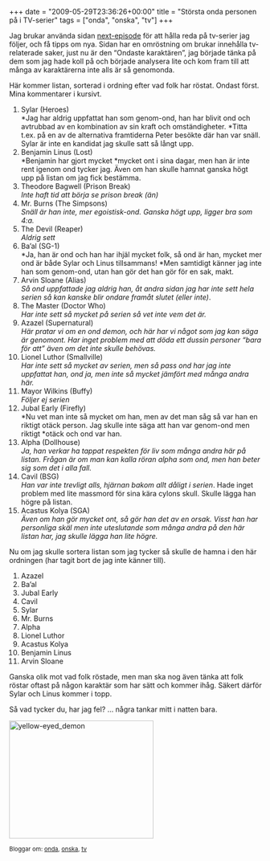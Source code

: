 +++
date = "2009-05-29T23:36:26+00:00"
title = "Största onda personen på i TV-serier"
tags = ["onda", "onska", "tv"]
+++

Jag brukar använda sidan [next-episode][1] för att hålla reda på tv-serier jag följer, och få tipps om nya. Sidan har en omröstning om brukar innehålla tv-relaterade saker, just nu är den &#8220;Ondaste karaktären&#8221;, jag började tänka på dem som jag hade koll på och började analysera lite och kom fram till att många av karaktärerna inte alls är så genomonda.

Här kommer listan, sorterad i ordning efter vad folk har röstat. Ondast först. Mina kommentarer i kursivt.

1.  Sylar (Heroes)  
    *Jag har aldrig uppfattat han som genom-ond, han har blivit ond och avtrubbad av en kombination av sin kraft och omständigheter. *Titta t.ex. på en av de alternativa framtiderna Peter besökte där han var snäll. Sylar är inte en kandidat jag skulle satt så långt upp.
2.  Benjamin Linus (Lost)  
    *Benjamin har gjort mycket *mycket ont i sina dagar, men han är inte rent igenom ond tycker jag. Även om han skulle hamnat ganska högt upp på listan om jag fick bestämma.
3.  Theodore Bagwell (Prison Break)  
    *Inte haft tid att börja se prison break (än)*
4.  Mr. Burns (The Simpsons)  
    *Snäll är han inte, mer egoistisk-ond. Ganska högt upp, ligger bra som 4:a.*
5.  The Devil (Reaper)  
    *Aldrig sett*
6.  Ba&#8217;al (SG-1)  
    *Ja, han är ond och han har ihjäl mycket folk, så ond är han, mycket mer ond är både Sylar och Linus tillsammans! *Men samtidigt känner jag inte han som genom-ond, utan han gör det han gör för en sak, makt.
7.  Arvin Sloane (Alias)  
    *Så ond uppfattade jag aldrig han, åt andra sidan jag har inte sett hela serien så kan kanske blir ondare framåt slutet (eller inte)*.
8.  The Master (Doctor Who)  
    *Har inte sett så mycket på serien så vet inte vem det är.*
9.  Azazel (Supernatural)  
    *Här pratar vi om en ond demon, och här har vi något som jag kan säga är genomont. Har inget problem med att döda ett dussin personer &#8220;bara för att&#8221; även om det inte skulle behövas.*
10. Lionel Luthor (Smallville)  
    *Har inte sett så mycket av serien, men så pass ond har jag inte uppfattat han, ond ja, men inte så mycket jämfört med många andra här.*
11. Mayor Wilkins (Buffy)  
    *Följer ej serien*
12. Jubal Early (Firefly)  
    *Nu vet man inte så mycket om han, men av det man såg så var han en riktigt otäck person. Jag skulle inte säga att han var genom-ond men riktigt *otäck och ond var han.
13. Alpha (Dollhouse)  
    *Ja, han verkar ha tappat respekten för liv som många andra här på listan. Frågan är om man kan kalla röran alpha som ond, men han beter sig som det i alla fall.*
14. Cavil (BSG)  
    *Han var inte trevligt alls, hjärnan bakom allt dåligt i serien*. Hade inget problem med lite massmord för sina kära cylons skull. Skulle lägga han högre på listan.
15. Acastus Kolya (SGA)  
    *Även om han gör mycket ont, så gör han det av en orsak. Visst han har personliga skäl men inte uteslutande som många andra på den här listan har, jag skulle lägga han lite högre.*

Nu om jag skulle sortera listan som jag tycker så skulle de hamna i den här ordningen (har tagit bort de jag inte känner till).

1.  Azazel
2.  Ba&#8217;al
3.  Jubal Early
4.  Cavil
5.  Sylar
6.  Mr. Burns
7.  Alpha
8.  Lionel Luthor
9.  Acastus Kolya
10. Benjamin Linus
11. Arvin Sloane

Ganska olik mot vad folk röstade, men man ska nog även tänka att folk röstar oftast på någon karaktär som har sätt och kommer ihåg. Säkert därför Sylar och Linus kommer i topp.

<p style="text-align: left;">
  Så vad tycker du, har jag fel? &#8230; några tankar mitt i natten bara.
</p>

<p style="text-align: left;">
  <img class="size-full wp-image-140 aligncenter" title="yellow-eyed_demon" src="http://cdn.junkpile.se/2009/05/yellow-eyed_demon.jpg" alt="yellow-eyed_demon" width="287" height="235" />
</p>

<small> <p class='technorati-tags'>
  Bloggar om: <a class='technorati-link' href='http://bloggar.se/om/onda' rel='tag' target='_self'>onda</a>, <a class='technorati-link' href='http://bloggar.se/om/onska' rel='tag' target='_self'>onska</a>, <a class='technorati-link' href='http://bloggar.se/om/tv' rel='tag' target='_self'>tv</a>
</p></small>

 [1]: http://next-episode.net

